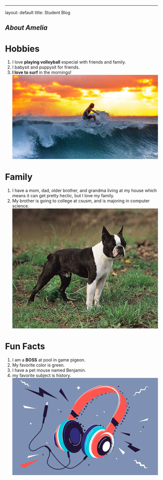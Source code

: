 ---
layout: default
title: Student Blog


## __*About Amelia*__
# Hobbies
1. I love __playing volleyball__ especial with friends and family. 
2. I babysit and puppysit for friends. 
3. __I love to surf__ in the mornings!
![Alt Text](surf-4.webp)

# Family
1. I have a mom, dad, older brother, and grandma living at my house which means it can get pretty hectic, but I love my family. 
2. My brother is going to college at csusm, and is majoring in computer science.
![Alt Text](Boston-terrier.webp)

# Fun Facts
1. I am a __BOSS__ at pool in game pigeon.
2. My favorite color is green. 
3. I have a pet mouse named Benjamin. 
4. my favorite subject is history.
![Alt Text](good_times_with_bad_music_1050x700.webp)